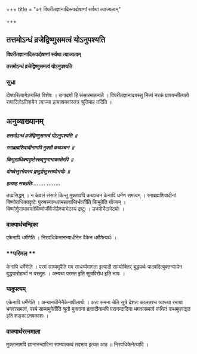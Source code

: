 +++
title = "०९ विपरीतज्ञानादिरूपदोषाणां सर्वथा त्याज्यत्वम्"

+++


## तत्तमोऽन्धं व्रजेद्विष्णुसमत्वं योऽनुपश्यति

**विपरीतज्ञानादिरूपदोषाणां सर्वथा त्याज्यत्वम्**

**तत्तमोऽन्धं व्रजेद्विष्णुसमत्वं योऽनुपश्यति**

### **सुधा**

दोषपरित्यागेऽप्यस्ति विशेषः । रागादयो हि संसारमातन्वते । विपरीतज्ञानादयस्तु नित्यं नरकं प्रापयन्तीत्यतो रागादितोऽतिशयेन त्याज्या इत्याशयवांस्तत्र श्रुतिमाह तदिति ।

## **अनुव्याख्यानम्**

***तत्तमोऽन्धं व्रजेद्विष्णुसमत्वं योऽनुपश्यति ॥***

***रमाब्रह्मशिवादीनामपि मुक्तौ कथञ्चन ॥***

***किमुताधिक्यदृष्टेस्तद्गुणाभावमतेरपि ॥***

***दोषवेत्तुरभेदस्य द्रष्टुर्द्रष्टुस्तथोभयोः ॥***

***इत्याह सच्छतिः ....... ........***

तत्प्रसिद्धम् । न केवलं संसारे किन्तु मुक्तावपि कथञ्चन केनापि धर्मेण समत्वम् । रमाब्रह्मशिवादीनां विष्णोराधिक्यदृष्टेः पुरुषस्यान्धतमसावाप्तिर्भवतीति किमुतेति योज्यम् । विष्णोर्गुणाभावमतेर्विष्णोर्जीवैर्जडैश्चाभेदस्य द्रष्टुः । उभयोर्भेदाभेदयोः ।

### **वाक्यार्थचन्द्रिका**

एकेनापि धर्मेणेति । निरवधिकेनानन्याधीनेन वैकेन धर्मेणेत्यर्थः ।

### **परिमल **

केनापि धर्मेणेति । परमं साम्यमुपैति मम साधर्म्यमागता इत्यादौ साम्योक्तिर् बुद्ध्यर्थः पादवदित्युक्तन्यायेन बुद्ध्यारोहार्था न वस्तुतः । अन्यथा परमत इति सूत्रविरोध इति भावः ।

### **यादुपत्यम्**

एकेनापि धर्मेणेति । अन्यानधीनेनैकेनापीत्यर्थः । अतः समना चेति सूत्रे देशतः कालतश्च व्याप्त्या रमाया भगवत्समत्वं, परमं साम्यमुपैतीति श्रुतौ मुक्तानां ब्रह्मादीनामपि परानन्दादिना भगवत्समत्वं कथितं कथमुपपद्यत इति शङ्काऽनवकाशः ।

### **वाक्यार्थरत्नमाला**

मुक्तानामपि ज्ञानानन्दादिना साम्यात्कथं तदभाव इत्यत आह ॥ निरवधिकेनेत्यादि ।

